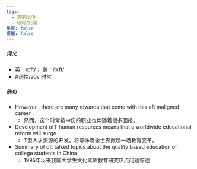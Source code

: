 ```yaml
---
tags:
  - 首字母/O
  - 级别/托福
掌握: false
模糊: false
---
```

##### 词义
- 英：/ɒft/； 美：/ɔːft/
- #词性/adv  时常
##### 例句
- However , there are many rewards that come with this oft maligned career .
	- 然而，这个时常被中伤的职业也伴随着很多回报。
- Development ofT human resources means that a worldwide educational reform will surge .
	- T型人才资源的开发，将意味着全世界掀起一场教育变革。
- Summary of oft talked topics about the quality based education of college students in China
	- 1995年以来我国大学生文化素质教育研究热点问题综述

